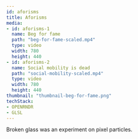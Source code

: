 ```yaml
---
id: aforisms
title: Aforisms
media:
- id: aforisms-1
  name: Beg for fame
  path: "beg-for-fame-scaled.mp4"
  type: video
  width: 780
  height: 440
- id: aforisms-2
  name: Social mobility is dead
  path: "social-mobility-scaled.mp4"
  type: video
  width: 780
  height: 440
thumbnail: "thumbnail-beg-for-fame.png"
techStack:
- OPENRNDR
- GLSL
---
```


Broken glass was an experiment on pixel particles.
